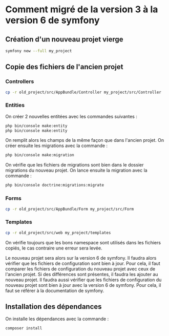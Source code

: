 # Comment migré de la version 3 à la version 6 de symfony

## Création d'un nouveau projet vierge

```bash
symfony new --full my_project
```

## Copie des fichiers de l'ancien projet

### Controllers
    
```bash
cp -r old_project/src/AppBundle/Controller my_project/src/Controller
```

### Entities

On créer 2 nouvelles entitées avec les commandes suivantes :

```bash
php bin/console make:entity
php bin/console make:entity
```
On remplit alors les champs de la même façon que dans l'ancien projet.
On créer ensuite les migrations avec la commande :

```bash
php bin/console make:migration
```

On vérifie que les fichiers de migrations sont bien dans le dossier migrations du nouveau projet.
On lance ensuite la migration avec la commande :

```bash
php bin/console doctrine:migrations:migrate
```

### Forms

```bash
cp -r old_project/src/AppBundle/Form my_project/src/Form
```

### Templates
    
```bash
cp -r old_project/src/web my_project/templates
```

On vérifie toujours que les bons namespace sont utilisés dans les fichiers copiés, le cas contraire une erreur sera levée.

Le nouveau projet sera alors sur la version 6 de symfony. Il faudra alors vérifier que les fichiers de configuration sont bien à jour. Pour cela, il faut comparer les fichiers de configuration du nouveau projet avec ceux de l'ancien projet. Si des différences sont présentes, il faudra les ajouter au nouveau projet. Il faudra aussi vérifier que les fichiers de configuration du nouveau projet sont bien à jour avec la version 6 de symfony. Pour cela, il faut se référer à la documentation de symfony.

## Installation des dépendances

On installe les dépendances avec la commande :

```bash
composer install
```
